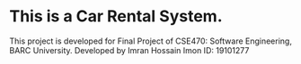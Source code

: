 # This is a Car Rental System.
This project is developed for Final Project of CSE470: Software Engineering, BARC University.
 Developed by Imran Hossain Imon
 ID: 19101277
